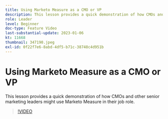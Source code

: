 ```yaml
---
title: Using Marketo Measure as a CMO or VP
description: This lesson provides a quick demonstration of how CMOs and other senior marketing leaders might use Marketo Measure in their job role.
role: Leader
level: Beginner
doc-type: Feature Video
last-substantial-update: 2023-01-06
kt: 11668
thumbnail: 347190.jpeg
exl-id: 0f22f7e6-8abd-4df5-b71c-38748c4d951b
---
```

# Using Marketo Measure as a CMO or VP

This lesson provides a quick demonstration of how CMOs and other senior marketing leaders might use Marketo Measure in their job role.

>[!VIDEO](https://video.tv.adobe.com/v/347190/?quality=12&learn=on)
